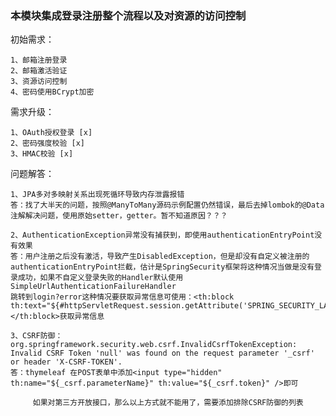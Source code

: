 ### 本模块集成登录注册整个流程以及对资源的访问控制

初始需求：
    
    1、邮箱注册登录
    2、邮箱激活验证
    3、资源访问控制
    4、密码使用BCrypt加密
    
需求升级：
    
    1、OAuth授权登录 [x]
    2、密码强度校验 [x]
    3、HMAC校验 [x]


问题解答：
    
    1、JPA多对多映射关系出现死循环导致内存泄露报错
    答：找了大半天的问题，按照@ManyToMany源码示例配置仍然错误，最后去掉lombok的@Data注解解决问题，使用原始setter，getter。暂不知道原因？？？
    
    2、AuthenticationException异常没有捕获到，即使用authenticationEntryPoint没有效果
    答：用户注册之后没有激活，导致产生DisabledException，但是却没有自定义被注册的authenticationEntryPoint拦截，估计是SpringSecurity框架将这种情况当做是没有登录成功，如果不自定义登录失败的Handler默认使用SimpleUrlAuthenticationFailureHandler
    跳转到login?error这种情况要获取异常信息可使用：<th:block th:text="${#httpServletRequest.session.getAttribute('SPRING_SECURITY_LAST_EXCEPTION')}"></th:block>获取异常信息
    
    3、CSRF防御：org.springframework.security.web.csrf.InvalidCsrfTokenException: Invalid CSRF Token 'null' was found on the request parameter '_csrf' or header 'X-CSRF-TOKEN'.
    答：thymeleaf 在POST表单中添加<input type="hidden" th:name="${_csrf.parameterName}" th:value="${_csrf.token}" />即可

         如果对第三方开放接口，那么以上方式就不能用了，需要添加排除CSRF防御的列表
    
    
    
